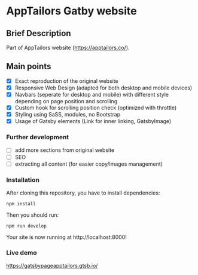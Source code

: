 # AppTailors Gatby website

## Brief Description

Part of AppTailors website (https://apptailors.co/).

## Main points

- [x] Exact reproduction of the original website
- [x] Responsive Web Design (adapted for both desktop and mobile devices)
- [x] Navbars (seperate for desktop and mobile) with different style depending on page position and scrolling
- [x] Custom hook for scrolling position check (optimized with throttle) 
- [x] Styling using SaSS, modules, no Bootstrap 
- [x] Usage of Gatsby elements (Link for inner linking, GatsbyImage) 

### Further development

- [ ] add more sections from original website
- [ ] SEO
- [ ] extracting all content (for easier copy/images management)

### Installation

After cloning this repository, you have to install dependencies:

```
npm install
```
Then you should run:

```
npm run develop
```
Your site is now running at http://localhost:8000!

### Live demo

https://gatsbypageapptailors.gtsb.io/




